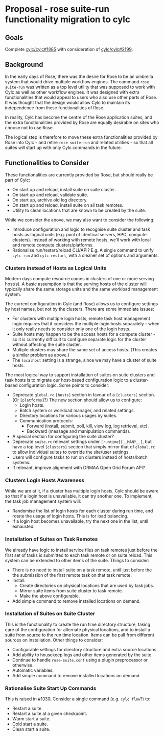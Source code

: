 # Proposal - rose suite-run functionality migration to cylc

## Goals

Complete [cylc/cylc#1885](https://github.com/cylc/cylc/issues/1885)
with consideration of
[cylc/cylc#2199](https://github.com/cylc/cylc/issues/2199).

## Background

In the early days of Rose, there was the desire for Rose to be an umbrella
system that would drive multiple workflow engines. The command `rose suite-run`
was written as a top level utility that was supposed to work with Cylc as well
as other workflow engines. It was designed with extra functionalities that
would appeal to users who also use other parts of Rose. It was thought that
the design would allow Cylc to maintain its independence from these
functionalities of Rose.

In reality, Cylc has become the centre of the Rose application suites, and the
extra functionalities provided by Rose are equally desirable on sites who
choose not to use Rose.

The logical step is therefore to move these extra functionalities provided by
Rose into Cylc - and retire `rose suite-run` and related utilities - so that
all suites will start up with only Cylc commands in the future.

## Functionalities to Consider

These functionalities are currently provided by Rose, but should really be part
of Cylc:
* On start up and reload, install suite on suite cluster.
* On start up and reload, validate suite.
* On start up, archive old log directory.
* On start up and reload, install suite on all task remotes.
* Utility to clean locations that are known to be created by the suite.

While we consider the above, we may also want to consider the following:
* Introduce configuration and logic to recognise suite cluster and task hosts
  as logical units (e.g. pool of identical servers, HPC, compute clusters).
  Instead of working with remote hosts, we'll work with local and remote
  compute clusters/platforms.
* Rationalise run/restart/reload CLI/API? E.g. A single command to unify
  `cylc run` and `cylc restart`, with a cleaner set of options and arguments.

### Clusters instead of Hosts as Logical Units

Modern days compute resource comes in clusters of one or more serving host(s).
A basic assumption is that the serving hosts of the cluster will typically
share the same storage units and the same workload management system.

The current configuration in Cylc (and Rose) allows us to configure settings by
host names, but not by the clusters. There are some immediate issues:
* For clusters with multiple login hosts, remote task host management logic
  requires that it considers the multiple login hosts separately - when it only
  really needs to consider only one of the login hosts.
* Suite hosts may happen to be the access hosts for a compute cluster - so it
  is currently difficult to configure separate logic for the cluster without
  affecting the suite cluster.
* Multiple clusters may share the same set of access hosts. (This creates a
  similar problem as above.)
* The `localhost` setting is a strange, since we may have a cluster of suite
  hosts.

The most logical way to support installation of suites on suite clusters and
task hosts is to migrate our host-based configuration logic to a cluster-based
configuration logic. Some points to consider:
* Deprecate `global.rc` `[hosts]` section in favour of a `[clusters]` section.
  (Or `[platforms]`?) The new section should allow us to configure:
  * Login hosts.
  * Batch system or workload manager, and related settings.
  * Directory locations for various usages by suites.
  * Communication protocols:
    * Forward (install, submit, poll, kill, view log, log retrieval, etc).
    * Backward (message and manipulation commands).
* A special section for configuring the suite cluster?
* Deprecate `suite.rc` relevant settings under `[runtime][__MANY__]`, but have
  a top level `[clusters]` section that simply mirror that of `global.rc` to
  allow individual suites to override the site/user settings.
* Users will configure tasks to run on clusters instead of hosts/batch systems.
* If relevant, improve alignment with DRMAA Open Grid Forum API?

### Clusters Login Hosts Awareness

While we are at it, if a cluster has multiple login hosts, Cylc should be aware
so that if a login host is unavailable, it can try another one. To implement,
the task job management system will:
* Randomise the list of login hosts for each cluster during run time, and
  rotate the usage of login hosts. This is for load balancing.
* If a login host becomes unavailable, try the next one in the list, until
  exhausted.

### Installation of Suites on Task Remotes

We already have logic to install service files on task remotes just before the
first set of tasks is submitted to each task remote or on suite reload. This
system can be extended to other items of the suite. Things to consider:
* There is no need to install suite on a task remote, until just before the
  the submission of the first remote task on that task remote.
* Install:
  * Create directories on physical locations that are used by task jobs.
  * Mirror suite items from suite cluster to task remote.
  * Make the above configurable.
* Add simple command to remove installed locations on demand.

### Installation of Suites on Suite Cluster

This is the functionality to create the run time directory structure, taking
care of the configuration for alternate physical locations, and to install a
suite from source to the run time location. Items can be pull from different
sources on installation. Other things to consider:
* Configurable settings for directory structure and extra source locations.
* Add ability to housekeep logs and other items generated by the suite.
* Continue to handle `rose-suite.conf` using a plugin preprocessor or
  otherwise.
* Automatic variables.
* Add simple command to remove installed locations on demand.

### Rationalise Suite Start Up Commands

This is raised in [#1030](https://github.com/cylc/cylc/issues/1030). Consider
a single command (e.g. `cylc flow`?) to:
* Restart a suite.
* Restart a suite at a given checkpoint.
* Warm start a suite.
* Cold start a suite.
* Clean start a suite.
